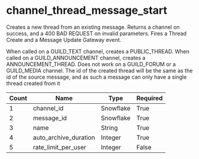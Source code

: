 # channel_thread_message_start 
Creates a new thread from an existing message. Returns a channel on success, and a 400 BAD REQUEST on invalid parameters. Fires a Thread Create and a Message Update Gateway event.

When called on a GUILD_TEXT channel, creates a PUBLIC_THREAD. When called on a GUILD_ANNOUNCEMENT channel, creates a ANNOUNCEMENT_THREAD. Does not work on a GUILD_FORUM or a GUILD_MEDIA channel. The id of the created thread will be the same as the id of the source message, and as such a message can only have a single thread created from it

Count | Name | Type | Required        
----|----|----|---- 
1 | channel_id | Snowflake | True
2 | message_id | Snowflake | True
3 | name | String | True
4 | auto_archive_duration | Integer | True 
5 | rate_limit_per_user | Integer | False
